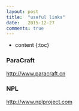 ```yaml
---
layout: post
title:  "useful links"
date:   2015-12-27
comments: true
---
```


* content
{:toc}

### ParaCraft
http://www.paracraft.cn

### NPL
http://www.nplproject.com
